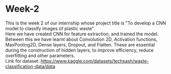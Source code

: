 # Week-2
This is the week 2 of our internship whose project title is "To develop a CNN model to classify images of plastic waste".
<br>
Here we have created CNN for feature extraction, and trained the model.
Between this we have learnt about Convolution 2D, Activation functions, MaxPooling2D, Dense layers, Dropout, and Flatten.
These are essential during the construction of hidden layers, to improve efficiency, reduce overfitting and other parameters.
<br>
Link for dataset: https://www.kaggle.com/datasets/techsash/waste-classification-data/data
